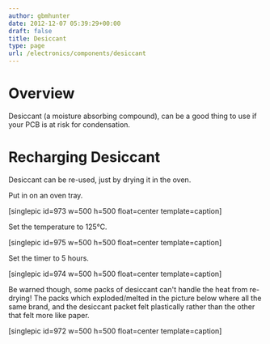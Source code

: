 ```yaml
---
author: gbmhunter
date: 2012-12-07 05:39:29+00:00
draft: false
title: Desiccant
type: page
url: /electronics/components/desiccant
---
```


# Overview


Desiccant (a moisture absorbing compound), can be a good thing to use if your PCB is at risk for condensation.


# Recharging Desiccant


Desiccant can be re-used, just by drying it in the oven.

Put in on an oven tray.

[singlepic id=973 w=500 h=500 float=center template=caption]

Set the temperature to 125°C.

[singlepic id=975 w=500 h=500 float=center template=caption]

Set the timer to 5 hours.

[singlepic id=974 w=500 h=500 float=center template=caption]

Be warned though, some packs of desiccant can't handle the heat from re-drying! The packs which exploded/melted in the picture below where all the same brand, and the desiccant packet felt plastically rather than the other that felt more like paper.

[singlepic id=972 w=500 h=500 float=center template=caption]
